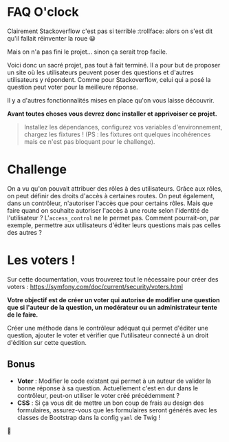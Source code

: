 # FAQ O'clock

Clairement Stackoverflow c'est pas si terrible :trollface: alors on s'est dit qu'il fallait réinventer la roue :grinning:

Mais on n'a pas fini le projet… sinon ça serait trop facile.

Voici donc un sacré projet, pas tout à fait terminé. Il a pour but de proposer un site où les utilisateurs peuvent poser des questions et d'autres utilisateurs y répondent. Comme pour Stackoverflow, celui qui a posé la question peut voter pour la meilleure réponse.

Il y a d'autres fonctionnalités mises en place qu'on vous laisse découvrir.

**Avant toutes choses vous devrez donc installer et apprivoiser ce projet.**

> Installez les dépendances, configurez vos variables d'environnement, chargez les fixtures ! (PS : les fixtures ont quelques incohérences mais ce n'est pas bloquant pour le challenge).

# Challenge

On a vu qu'on pouvait attribuer des rôles à des utilisateurs. Grâce aux rôles, on peut définir des droits d'accès à certaines routes. On peut également, dans un contrôleur, n'autoriser l'accès que pour certains rôles. Mais que faire quand on souhaite autoriser l'accès à une route selon l'identité de l'utilisateur ? L'`access_control` ne le permet pas. Comment pourrait-on, par exemple, permettre aux utilisateurs d'éditer leurs questions mais pas celles des autres ?

# Les voters !

Sur cette documentation, vous trouverez tout le nécessaire pour créer des voters : https://symfony.com/doc/current/security/voters.html

**Votre objectif est de créer un voter qui autorise de modifier une question que si l'auteur de la question, un modérateur ou un administrateur tente de le faire.**

Créer une méthode dans le contrôleur adéquat qui permet d'éditer une question, ajouter le voter et vérifier que l'utilisateur connecté à un droit d'édition sur cette question.

## Bonus

- **Voter** : Modifier le code existant qui permet à un auteur de valider la bonne réponse à sa question. Actuellement c'est en dur dans le contrôleur, peut-on utiliser le voter créé précédemment ?
- **CSS** : Si ça vous dit de mettre un bon coup de frais au design des formulaires, assurez-vous que les formulaires seront générés avec les classes de Bootstrap dans la config `yaml` de Twig !

:tada:
